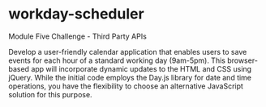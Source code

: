 # workday-scheduler
Module Five Challenge - Third Party APIs

Develop a user-friendly calendar application that enables users to save events for each hour of a standard working day (9am-5pm). This browser-based app will incorporate dynamic updates to the HTML and CSS using jQuery. While the initial code employs the Day.js library for date and time operations, you have the flexibility to choose an alternative JavaScript solution for this purpose.
